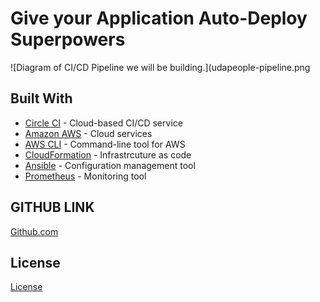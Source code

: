 # Give your Application Auto-Deploy Superpowers

![Diagram of CI/CD Pipeline we will be building.](udapeople-pipeline.png

## Built With

- [Circle CI](www.circleci.com) - Cloud-based CI/CD service
- [Amazon AWS](https://aws.amazon.com/) - Cloud services
- [AWS CLI](https://aws.amazon.com/cli/) - Command-line tool for AWS
- [CloudFormation](https://aws.amazon.com/cloudformation/) - Infrastrcuture as code
- [Ansible](https://www.ansible.com/) - Configuration management tool
- [Prometheus](https://prometheus.io/) - Monitoring tool

## GITHUB LINK 
[Github.com](https://github.com/RamezHamdiSaeed/DevOps-Project-3)

## License

[License](LICENSE.md)
